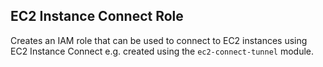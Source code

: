 ## EC2 Instance Connect Role

Creates an IAM role that can be used to connect to EC2 instances using
EC2 Instance Connect e.g. created using the `ec2-connect-tunnel` module.
